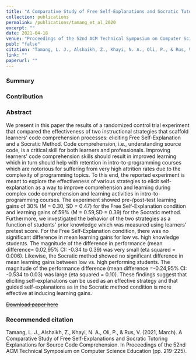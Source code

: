 ```yaml
---
title: "A Comparative Study of Free Self-Explanations and Socratic Tutoring Explanations for Source Code Comprehension"
collection: publications
permalink: /publications/tamang_et_al_2020
excerpt: ""
date: 2021-04-18
venue: "Proceedings of the 52nd ACM Technical Symposium on Computer Science Education. 2021"
publ: "false"
citation: "Tamang, L. J., Alshaikh, Z., Khayi, N. A., Oli, P., & Rus, V. (2021, March). A Comparative Study of Free Self-Explanations and Socratic Tutoring Explanations for Source Code Comprehension. In Proceedings of the 52nd ACM Technical Symposium on Computer Science Education (pp. 219-225)."
link: ""
paperurl: ""
---
```


### Summary

### Contribution

### Abstract

We present in this paper the results of a randomized control trial experiment that compared the effectiveness of two instructional strategies that scaffold learners' code comprehension processes: eliciting Free Self-Explanation and a Socratic Method. Code comprehension, i.e., understanding source code, is a critical skill for both learners and professionals. Improving learners' code comprehension skills should result in improved learning which in turn should help with retention in intro-to-programming courses which are notorious for suffering from very high attrition rates due to the complexity of programming topics. To this end, the reported experiment is meant to explore the effectiveness of various strategies to elicit self-explanation as a way to improve comprehension and learning during complex code comprehension and learning activities in intro-to-programming courses. The experiment showed pre-/post-test learning gains of 30% (M = 0.30, SD = 0.47) for the Free Self-Explanation condition and learning gains of 59% (M = 0.59,SD = 0.39) for the Socratic method. Furthermore, we investigated the behavior of the two strategies as a function of students' prior knowledge which was measured using learners' pretest score. For the Free Self-Explanation condition, there was no significant difference in mean learning gains for low vs. high knowledge students. The magnitude of the difference in performance (mean difference= 0.02,95% CI: -0.34 to 0.39) was very small (eta squared = 0.006). Likewise, the Socratic method showed no significant difference in mean learning gains between low vs. high performing students. The magnitude of the performance difference (mean difference =-0.24,95% CI: -0.534 to 0.03) was large (eta squared = 0.10). These findings suggest that eliciting self-explanations can be used as an effective strategy and that guided self-explanations as in the Socratic method condition is more effective at inducing learning gains.

[~~Download paper here~~](http://link.to.paper2/)

### Recommended citation

Tamang, L. J., Alshaikh, Z., Khayi, N. A., Oli, P., & Rus, V. (2021, March). A Comparative Study of Free Self-Explanations and Socratic Tutoring Explanations for Source Code Comprehension. In Proceedings of the 52nd ACM Technical Symposium on Computer Science Education (pp. 219-225).

